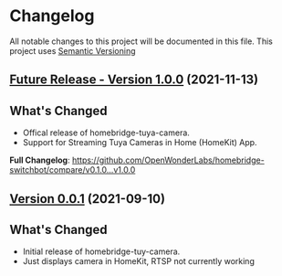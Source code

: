 # Changelog

All notable changes to this project will be documented in this file. This project uses [Semantic Versioning](https://semver.org/)

## [Future Release - Version 1.0.0](https://github.com/donavanbecker/homebridge-tuya-camera/releases/tag/v1.0.0) (2021-11-13)

## What's Changed
* Offical release of homebridge-tuya-camera.
* Support for Streaming Tuya Cameras in Home (HomeKit) App.

**Full Changelog**: https://github.com/OpenWonderLabs/homebridge-switchbot/compare/v0.1.0...v1.0.0

## [Version 0.0.1](https://github.com/donavanbecker/homebridge-tuya-camera/releases/tag/v0.1.0) (2021-09-10)

## What's Changed
* Initial release of homebridge-tuy-camera.
* Just displays camera in HomeKit, RTSP not currently working
